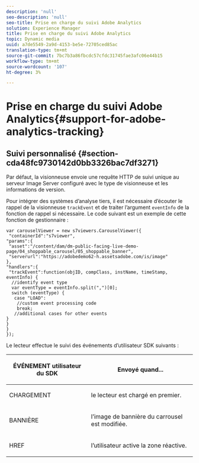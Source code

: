 ```yaml
---
description: 'null'
seo-description: 'null'
seo-title: Prise en charge du suivi Adobe Analytics
solution: Experience Manager
title: Prise en charge du suivi Adobe Analytics
topic: Dynamic media
uuid: a7de5549-2a9d-4153-be5e-72705ced85ac
translation-type: tm+mt
source-git-commit: 7bc7b3a86fbcdc57cfdc31745fae3afc06e44b15
workflow-type: tm+mt
source-wordcount: '107'
ht-degree: 3%

---
```



# Prise en charge du suivi Adobe Analytics{#support-for-adobe-analytics-tracking}

## Suivi personnalisé {#section-cda48fc9730142d0bb3326bac7df3271}

Par défaut, la visionneuse envoie une requête HTTP de suivi unique au serveur Image Server configuré avec le type de visionneuse et les informations de version.

Pour intégrer des systèmes d’analyse tiers, il est nécessaire d’écouter le rappel de la visionneuse `trackEvent` et de traiter l’argument `eventInfo` de la fonction de rappel si nécessaire. Le code suivant est un exemple de cette fonction de gestionnaire :

```
var carouselViewer = new s7viewers.CarouselViewer({ 
 "containerId":"s7viewer", 
"params":{ 
 "asset":"/content/dam/dm-public-facing-live-demo-page/04_shoppable_carousel/05_shoppable_banner", 
 "serverurl":"https://adobedemo62-h.assetsadobe.com/is/image" 
}, 
"handlers":{ 
 "trackEvent":function(objID, compClass, instName, timeStamp, eventInfo) { 
  //identify event type 
  var eventType = eventInfo.split(",")[0]; 
  switch (eventType) { 
   case "LOAD": 
    //custom event processing code 
    break; 
   //additional cases for other events 
} 
} 
} 
});
```

Le lecteur effectue le suivi des événements d’utilisateur SDK suivants :

<table id="table_5D090E6614974D968E1A93B5727D859C"> 
 <thead> 
  <tr> 
   <th colname="col1" class="entry"> <p>ÉVÉNEMENT utilisateur du SDK </p> </th> 
   <th colname="col2" class="entry"> <p>Envoyé quand... </p> </th> 
  </tr> 
 </thead>
 <tbody> 
  <tr> 
   <td colname="col1"> <p> <span class="codeph"> CHARGEMENT </span> </p> </td> 
   <td colname="col2"> <p>le lecteur est chargé en premier. </p> </td> 
  </tr> 
  <tr> 
   <td colname="col1"> <p> <span class="codeph"> BANNIÈRE  </span> </p> </td> 
   <td colname="col2"> <p>l’image de bannière du carrousel est modifiée. </p> </td> 
  </tr> 
  <tr> 
   <td colname="col1"> <p> <span class="codeph"> HREF </span> </p> </td> 
   <td colname="col2"> <p>l’utilisateur active la zone réactive. </p> </td> 
  </tr> 
 </tbody> 
</table>

